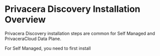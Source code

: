 # Privacera Discovery Installation Overview

Privacera Discovery installation steps are common for Self Managed and PrivaceraCloud Data Plane.

For Self Managed, you need to first install 